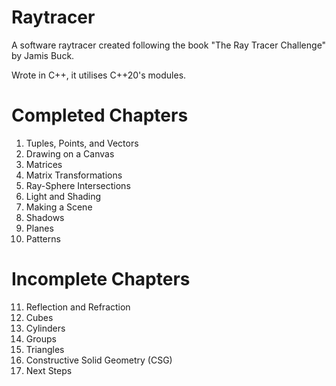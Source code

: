 # Raytracer
A software raytracer created following the book "The Ray Tracer Challenge" by Jamis Buck.

Wrote in C++, it utilises C++20's modules.

# Completed Chapters
1. Tuples, Points, and Vectors
2. Drawing on a Canvas
3. Matrices
4. Matrix Transformations
5. Ray-Sphere Intersections
6. Light and Shading
7. Making a Scene
8. Shadows
9. Planes
10. Patterns
# Incomplete Chapters
11. Reflection and Refraction
12. Cubes
13. Cylinders
14. Groups
15. Triangles
16. Constructive Solid Geometry (CSG)
17. Next Steps